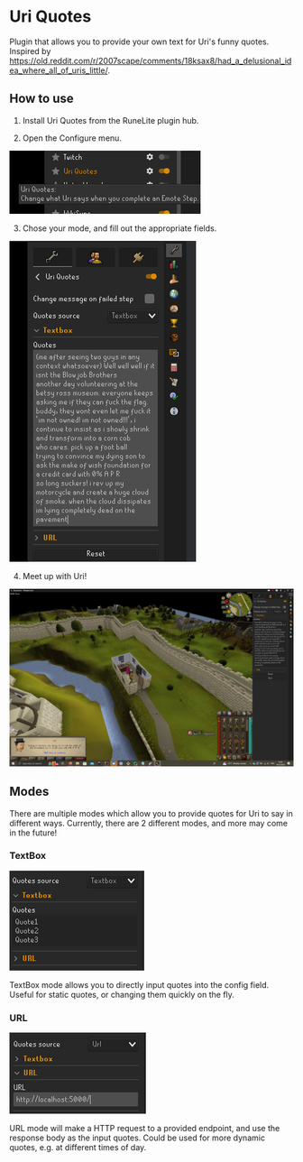 # Uri Quotes
Plugin that allows you to provide your own text for Uri's funny quotes. Inspired
by https://old.reddit.com/r/2007scape/comments/18ksax8/had_a_delusional_idea_where_all_of_uris_little/.

## How to use

1. Install Uri Quotes from the RuneLite plugin hub.

2. Open the Configure menu.

![Image](images/howtouse-2.png)

3. Chose your mode, and fill out the appropriate fields.

![Image](images/howtouse-3.png)

4. Meet up with Uri!

![Image](images/howtouse-4.png)

## Modes

There are multiple modes which allow you to provide quotes for Uri to say in
different ways. Currently, there are 2 different modes, and more may come in the
future!

### TextBox

![Image](images/mode-textbox.png)

TextBox mode allows you to directly input quotes into the config field. Useful
for static quotes, or changing them quickly on the fly.

### URL

![Image](images/mode-url.png)

URL mode will make a HTTP request to a provided endpoint, and use the response
body as the input quotes. Could be used for more dynamic quotes, e.g. at
different times of day.

